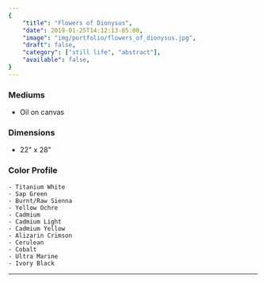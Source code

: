 ```yaml
---
{
    "title": "Flowers of Dionysus",
    "date": 2019-01-25T14:12:13-05:00,
    "image": "img/portfolio/flowers_of_dionysus.jpg",
    "draft": false,
    "category": ["still life", "abstract"],
    "available": false,
}
---
```


### Mediums
- Oil on canvas

### Dimensions
- 22" x 28"

### Color Profile
    - Titanium White
	- Sap Green
	- Burnt/Raw Sienna
	- Yellow Ochre
	- Cadmium
	- Cadmium Light
	- Cadmium Yellow
	- Alizarin Crimson
	- Cerulean 
	- Cobalt 
	- Ultra Marine
	- Ivory Black


---
